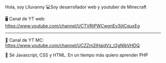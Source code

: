Hola, soy Llluvanny
💻Soy desarrollador web y youtuber de Minecraft

🖥 Canal de YT web:   https://www.youtube.com/channel/UCTVRtPWCwgnEv3jjtCquxEg   

---------------------------------------------

💎 Canal de YT MC:    https://www.youtube.com/channel/UCZZm2IHaidVz_t2gNIbVHDQ

🔔 Sé Javascript, CSS y HTML. En un tiempo más quiero aprender PHP
